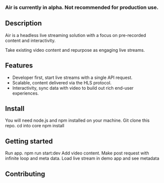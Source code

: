 ### Air is currently in alpha. Not recommended for production use.

## Description

Air is a headless live streaming solution with a focus on pre-recorded content and interactivity. 

Take existing video content and repurpose as engaging live streams.

## Features
 - Developer first, start live streams with a single API request.
 - Scalable, content delivered via the HLS protocol. 
 - Interactivity, sync data with video to build out rich end-user experiences.

## Install
You will need node.js and npm installed on your machine.
Git clone this repo.
cd into core
npm install


## Getting started
Run app. npm run start:dev
Add video content. 
Make post request with infinite loop and meta data. 
Load live stream in demo app and see metadata 

## Contributing 


